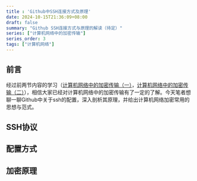 ```yaml
---
title : 'Github中SSH连接方式及原理'
date: 2024-10-15T21:36:09+08:00
draft: false
summary: "Github SSH连接方式与原理的解读（待定）"
series: ["计算机网络中的加密传输"]
series_order: 3
tags: ["计算机网络"]
---
```


## 前言

经过前两节内容的学习（[计算机网络中的加密传输（一）](../ssl-tls)，[计算机网络中的加密传输（二）](../jwt)），相信大家已经对计算机网络中的加密传输有了一定的了解。今天笔者想聊一聊Github中关于ssh的配置，深入剖析其原理，并给出计算机网络加密常用的思想与范式。

## SSH协议





## 配置方式





## 加密原理

